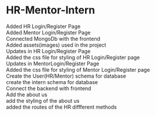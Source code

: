 # HR-Mentor-Intern
Added HR Login/Register Page
<br>
Added Mentor Login/Register Page
<br>
Connected MongoDb with the frontend
<br>
Added assets(images) used in the project
<br>
Updates in HR Login/Register Page
<br>
Added the css file for styling of HR Login/Register page
<br>
Updates in MentorLogin/Register Page
<br>
Added the css file for styling of Mentor Login/Register page
<br>
Create the User(HR/Mentor) schema for database
<br>
create the intern schema for database
<br>
Connect the backend with frontend
<br>
Add the about us
<br>
add the styling of the about us
<br>
added the routes of the HR diffferent methods